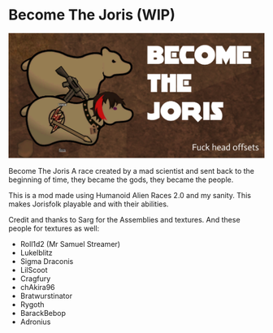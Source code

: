 # Become The Joris (WIP)

![Mod Preview](/About/Preview.png)

Become The Joris
A race created by a mad scientist and sent back to the beginning of time, they became the gods, they became the people.

This is a mod made using Humanoid Alien Races 2.0 and my sanity. This makes Jorisfolk playable and with their abilities.

Credit and thanks to Sarg for the Assemblies and textures.
And these people for textures as well:
* Roll1d2 (Mr Samuel Streamer)
* Lukelblitz
* Sigma Draconis
* LilScoot
* Cragfury
* chAkira96
* Bratwurstinator
* Rygoth
* BarackBebop
* Adronius
